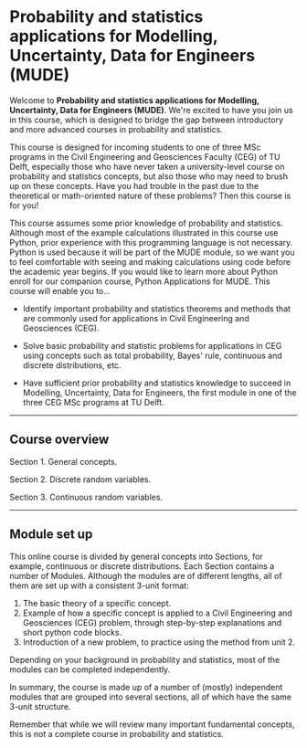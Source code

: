 # Probability and statistics applications for Modelling, Uncertainty, Data for Engineers (MUDE)

Welcome to **Probability and statistics applications for Modelling, Uncertainty, Data for Engineers (MUDE)**. We're excited to have you join us in this course, which is designed to bridge the gap between introductory and more advanced courses in probability and statistics.

This course is designed for incoming students to one of three MSc programs in the Civil Engineering and Geosciences Faculty (CEG) of TU Delft, especially those who have never taken a university-level course on probability and statistics concepts, but also those who may need to brush up on these concepts. Have you had trouble in the past due to the theoretical or math-oriented nature of these problems? Then this course is for you!

This course assumes some prior knowledge of probability and statistics. Although most of the example calculations illustrated in this course use Python, prior experience with this programming language is not necessary. Python is used because it will be part of the MUDE module, so we want you to feel comfortable with seeing and making calculations using code before the academic year begins. If you would like to learn more about Python enroll for our companion course, Python Applications for MUDE.
This course will enable you to...

*   Identify important probability and statistics theorems and methods that are commonly used for applications in Civil Engineering and Geosciences (CEG).

*    Solve basic probability and statistic problems for applications in CEG using concepts such as total probability, Bayes' rule, continuous and discrete distributions, etc.

*    Have sufficient prior probability and statistics knowledge to succeed in Modelling, Uncertainty, Data for Engineers, the first module in one of the three CEG MSc programs at TU Delft.
---
## Course overview

Section 1. General concepts.

Section 2. Discrete random variables.

Section 3. Continuous random variables.

---

## Module set up

This online course is divided by general concepts into Sections, for example, continuous or discrete distributions. Each Section contains a number of Modules. Although the modules are of different lengths, all of them are set up with a consistent 3-unit format:

1.    The basic theory of a specific concept.
2.    Example of how a specific concept is applied to a Civil Engineering and Geosciences (CEG) problem, through step-by-step explanations and short python code blocks.
3.    Introduction of a new problem, to practice using the method from unit 2.

Depending on your background in probability and statistics, most of the modules can be completed independently. 

In summary, the course is made up of a number of (mostly) independent modules that are grouped into several sections, all of which have the same 3-unit structure.

Remember that while we will review many important fundamental concepts, this is not a complete course in probability and statistics.